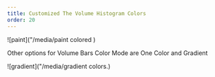 ```yaml
---
title: Customized The Volume Histogram Colors
order: 20
---
```

!\[paint]("/media/paint colored )



Other options for Volume Bars Color Mode are One Color and Gradient

!\[gradient]("/media/gradient colors.)
